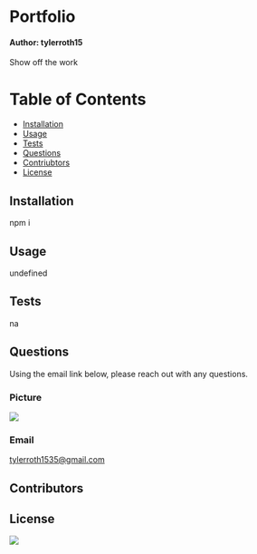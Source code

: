 
# Portfolio
#### Author: tylerroth15

Show off the work

# Table of Contents
* [Installation](#installation) 
* [Usage](#usage)
* [Tests](#tests)
* [Questions](#questions)
* [Contriubtors](#contributors)
* [License](#license)

## Installation

npm i

## Usage

undefined

## Tests

na

## Questions

Using the email link below, please reach out with any questions.

### Picture
<img src="https://avatars0.githubusercontent.com/u/59520608?v=4"> 

### Email

tylerroth1535@gmail.com

## Contributors


## License
<img src="https://img.shields.io/github/license/tylerroth15/Portfolio">

